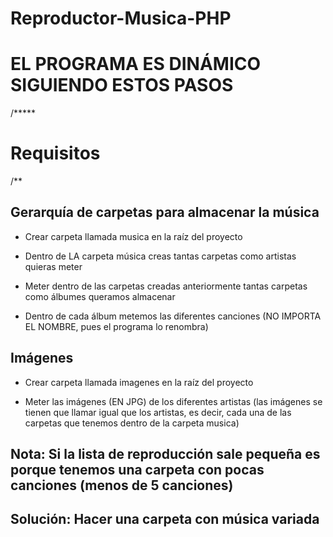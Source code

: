 # Reproductor-Musica-PHP

# EL PROGRAMA ES DINÁMICO SIGUIENDO ESTOS PASOS
/*****
# Requisitos
/**
## Gerarquía de carpetas para almacenar la música

- Crear carpeta llamada musica en la raíz del proyecto

- Dentro de LA carpeta música creas tantas carpetas como artistas quieras meter

- Meter dentro de las carpetas creadas anteriormente tantas carpetas como álbumes queramos almacenar

- Dentro de cada álbum metemos las diferentes canciones (NO IMPORTA EL NOMBRE, pues el programa lo renombra)

## Imágenes

- Crear carpeta llamada imagenes en la raíz del proyecto

- Meter las imágenes (EN JPG) de los diferentes artistas (las imágenes se tienen que llamar igual que los artistas, es decir, cada una de las carpetas que tenemos dentro de la carpeta musica)

## Nota: Si la lista de reproducción sale pequeña es porque tenemos una carpeta con pocas canciones (menos de 5 canciones)

## Solución: Hacer una carpeta con música variada
